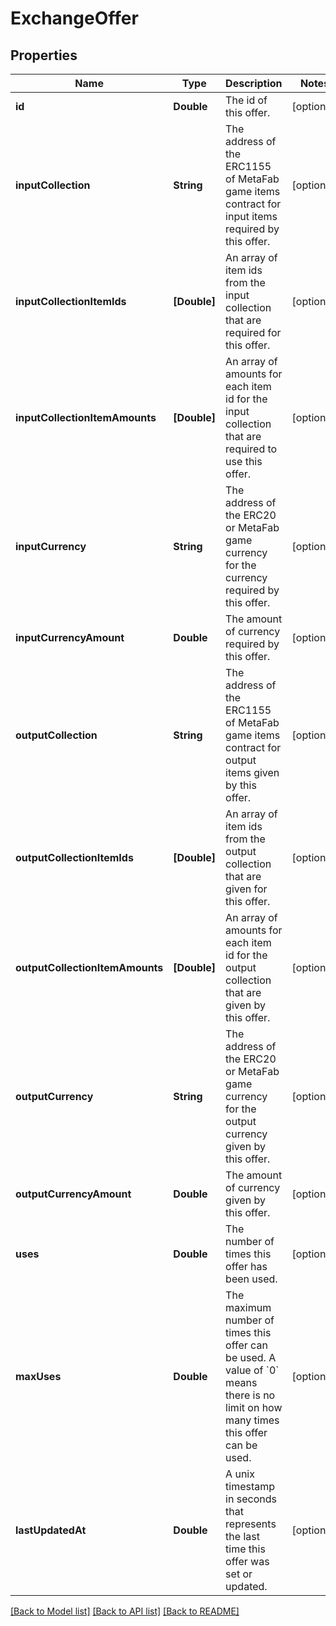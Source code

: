 # ExchangeOffer

## Properties
Name | Type | Description | Notes
------------ | ------------- | ------------- | -------------
**id** | **Double** | The id of this offer. | [optional] 
**inputCollection** | **String** | The address of the ERC1155 of MetaFab game items contract for input items required by this offer. | [optional] 
**inputCollectionItemIds** | **[Double]** | An array of item ids from the input collection that are required for this offer. | [optional] 
**inputCollectionItemAmounts** | **[Double]** | An array of amounts for each item id for the input collection that are required to use this offer. | [optional] 
**inputCurrency** | **String** | The address of the ERC20 or MetaFab game currency for the currency required by this offer. | [optional] 
**inputCurrencyAmount** | **Double** | The amount of currency required by this offer. | [optional] 
**outputCollection** | **String** | The address of the ERC1155 of MetaFab game items contract for output items given by this offer. | [optional] 
**outputCollectionItemIds** | **[Double]** | An array of item ids from the output collection that are given for this offer. | [optional] 
**outputCollectionItemAmounts** | **[Double]** | An array of amounts for each item id for the output collection that are given by this offer. | [optional] 
**outputCurrency** | **String** | The address of the ERC20 or MetaFab game currency for the output currency given by this offer. | [optional] 
**outputCurrencyAmount** | **Double** | The amount of currency given by this offer. | [optional] 
**uses** | **Double** | The number of times this offer has been used. | [optional] 
**maxUses** | **Double** | The maximum number of times this offer can be used. A value of &#x60;0&#x60; means there is no limit on how many times this offer can be used. | [optional] 
**lastUpdatedAt** | **Double** | A unix timestamp in seconds that represents the last time this offer was set or updated. | [optional] 

[[Back to Model list]](../README.md#documentation-for-models) [[Back to API list]](../README.md#documentation-for-api-endpoints) [[Back to README]](../README.md)


